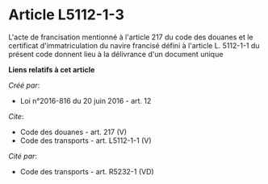 # Article L5112-1-3

L'acte de francisation mentionné à l'article 217 du code des douanes et le certificat d'immatriculation du navire francisé
défini à l'article L. 5112-1-1 du présent code donnent lieu à la délivrance d'un document unique

**Liens relatifs à cet article**

_Créé par_:

  - Loi n°2016-816 du 20 juin 2016 - art. 12

_Cite_:

  - Code des douanes - art. 217 (V)
  - Code des transports - art. L5112-1-1 (V)

_Cité par_:

  - Code des transports - art. R5232-1 (VD)
